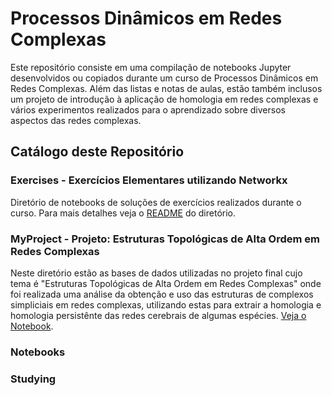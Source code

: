 # Processos Dinâmicos em Redes Complexas

Este repositório consiste em uma compilação de notebooks Jupyter desenvolvidos ou copiados durante um curso de Processos Dinâmicos em Redes Complexas. Além das listas e notas de aulas, estão também inclusos um projeto de introdução à aplicação de homologia em redes complexas e vários experimentos realizados para o aprendizado sobre diversos aspectos das redes complexas.

## Catálogo deste Repositório

### Exercises - Exercícios Elementares utilizando Networkx

Diretório de notebooks de soluções de exercícios realizados durante o curso. Para mais detalhes veja o [README](./Exercises/README.md) do diretório.

### MyProject - Projeto: Estruturas Topológicas de Alta Ordem em Redes Complexas

Neste diretório estão as bases de dados utilizadas no projeto final cujo tema é "Estruturas Topológicas de Alta Ordem em Redes Complexas" onde foi realizada uma análise da obtenção e uso das estruturas de complexos simpliciais em redes complexas, utilizando estas para extrair a homologia e homologia persistênte das redes cerebrais de algumas espécies. [Veja o Notebook](./MyProject/complex-simplicial-network.ipynb).

### Notebooks

### Studying
